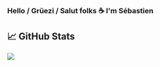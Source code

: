 ### Hello / Grüezi / Salut folks ☕ I'm Sébastien

## 📈 GitHub Stats
![](https://github-readme-stats.vercel.app/api/?username=ssenegas&theme=buefy)

<!--
**ssenegas/ssenegas** is a ✨ _special_ ✨ repository because its `README.md` (this file) appears on your GitHub profile.

Here are some ideas to get you started:

- 🔭 I’m currently working on ...
- 🌱 I’m currently learning ...
- 👯 I’m looking to collaborate on ...
- 🤔 I’m looking for help with ...
- 💬 Ask me about ...
- 📫 How to reach me: ...
- 😄 Pronouns: ...
- ⚡ Fun fact: ...

check also https://github.com/zdtsw
-->
